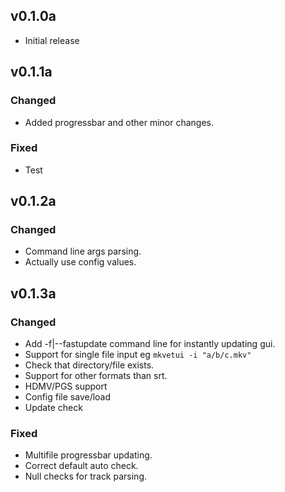 ## v0.1.0a
  - Initial release
## v0.1.1a
### Changed
  - Added progressbar and other minor changes.
### Fixed
  - Test
## v0.1.2a
### Changed
  - Command line args parsing.
  - Actually use config values.
## v0.1.3a
### Changed
  - Add -f|--fastupdate command line for instantly updating gui.
  - Support for single file input eg `mkvetui -i "a/b/c.mkv"`
  - Check that directory/file exists.
  - Support for other formats than srt.
  - HDMV/PGS support
  - Config file save/load
  - Update check
### Fixed
  - Multifile progressbar updating.
  - Correct default auto check.
  - Null checks for track parsing.